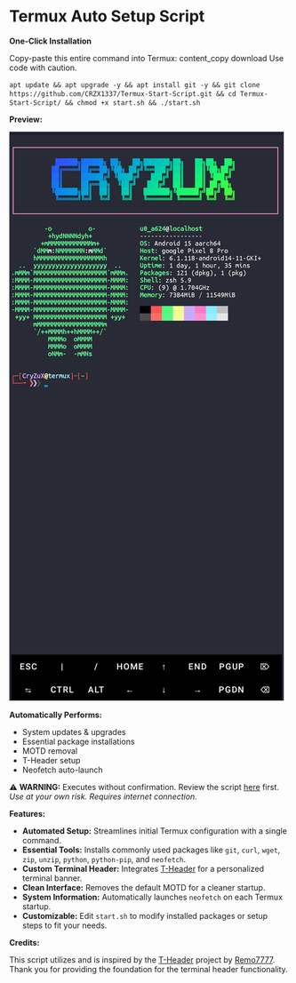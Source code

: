 # Termux Auto Setup Script

**One-Click Installation**

Copy-paste this entire command into Termux:
content_copy
download
Use code with caution.

```
apt update && apt upgrade -y && apt install git -y && git clone https://github.com/CRZX1337/Termux-Start-Script.git && cd Termux-Start-Script/ && chmod +x start.sh && ./start.sh
```
**Preview:**

![Termux Setup Script Preview](https://github.com/CRZX1337/Termux-Start-Script/blob/main/preview.png)

**Automatically Performs:**

*   System updates & upgrades
*   Essential package installations
*   MOTD removal
*   T-Header setup
*   Neofetch auto-launch

⚠️ **WARNING:** Executes without confirmation. Review the script [here](https://github.com/CRZX1337/Termux-Start-Script) first.
*Use at your own risk. Requires internet connection.*

**Features:**

*   **Automated Setup:** Streamlines initial Termux configuration with a single command.
*   **Essential Tools:** Installs commonly used packages like `git`, `curl`, `wget`, `zip`, `unzip`, `python`, `python-pip`, and `neofetch`.
*   **Custom Terminal Header:** Integrates [T-Header](https://github.com/CRZX1337/Termux-Start-Script/tree/main/script) for a personalized terminal banner.
*   **Clean Interface:** Removes the default MOTD for a cleaner startup.
*   **System Information:** Automatically launches `neofetch` on each Termux startup.
*   **Customizable:**  Edit `start.sh` to modify installed packages or setup steps to fit your needs.

**Credits:**

This script utilizes and is inspired by the [T-Header](https://github.com/remo7777/T-Header/) project by [Remo7777](https://github.com/remo7777).  Thank you for providing the foundation for the terminal header functionality.

